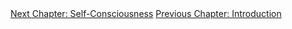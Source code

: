 <div id="nav"><a href="self-consciousness.html">Next Chapter: Self-Consciousness</a>
<a href="index.html">Previous Chapter: Introduction</a></div>

</section>

[^1]: §96.
[^2]: §97.
[^3]: §101.
[^4]: §107.
[^6]: Frederick Beiser, *Hegel*. (Oxford: Routledge, 2005), p. 160.
[^7]: Harris, *Hegel's Ladder*, I, p. 209.
[^8]: Ibid., p. 225.
[^9]: §109.
[^10]: §110.
[^11]: All quotations in this paragraph: §113.
[^12]: Ibid.
[^13]: §114.
[^14]: Ibid.
[^15]: §115.
[^16]: §116.
[^17]: §117.
[^18]: Ibid.
[^19]: §118.
[^20]: Harris, *Hegel's Ladder*, I, p. 246.
[^21]: §119. Emphasis added.
[^22]: §121.
[^23]: §122.
[^24]: Harris, *Hegel's Ladder*, I, p. 249.
[^25]: §123.
[^26]: Ibid.
[^27]: Peter Kalkavage, *The Logic of Desire*. (Philadelphia, PA: Paul Dry Books, 2007), p. 50.
[^28]: §128.
[^29]: §131.
[^30]: These terms -- 'manifest' and 'scientific' image -- are taken from Wilfrid Sellars, "Philosophy and the Scientific Image of Man", in *Science, Perception, and Reality*. (Atascadero, CA: Ridgeview Publishing Company, 1991), pp. 1-40.
[^31]: Terry Pinkard, *Hegel's Phenomenology: The Sociality of Reason*. (Cambridge: Cambridge University Press, 1994), p. 34
[^32]: §132.
[^33]: Ibid.
[^34]: Isaac Newton, *The Mathematical Principles of Natural Philosophy*, Volume I, translated by A. Motte (Oxford: B. Motte, 1729), p. 20.
[^35]: §136.
[^36]: Ibid.
[^37]: Jean Hyppolite, *Genesis and Structure of Hegel's Phenomenology of Spirit*, translated by S. Cerhniak and J. Heckman. (Evanston, IL: Northwestern University Press, 1974), pp. 120-1.
[^38]: §137. Emphasis added.
[^39]: §139.
[^40]: Kalkavage, *The Logic of Desire*, p. 67.
[^41]: §141.
[^42]: §143.
[^43]: §144.
[^44]: Kalkavage, *The Logic of Desire*, p. 72. Emphasis added.
[^45]: §146.
[^46]: Plato, *Timaeus*, translated by D. J. Zeyl, in *Complete Works*, edited by J. M. cooper and D. S. Hutchinson. (Cambridge: Hackett, 1997), 49b-d.
[^47]: Kalkavage, *The Logic of Desire*, p. 75.
[^48]: §147.
[^49]: Plato, *Cratylus*, translated by C. D. C. Reeve, in *Complete Works*, 401d.
[^50]: §159.
[^51]: Kalkavage, *The Logic of Desire*, p. 81.
[^52]: §160.
[^53]: Kalkavage, *The Logic of Desire*, p. 84. The parenthetical definition of 'concept' in this paragraph is taken from Immanuel Kant, *Lectures on Logic*, translated by J. M. Young (Cambridge: Cambridge University Press, 1992), p. 589.
[^54]: §162.
